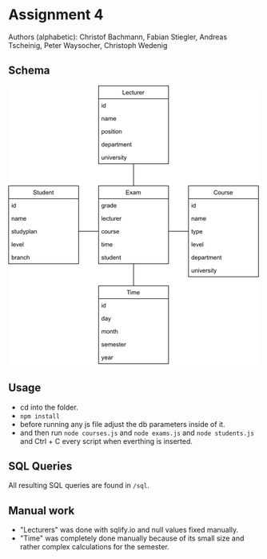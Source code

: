 # Assignment 4

Authors (alphabetic):
Christof Bachmann, Fabian Stiegler, Andreas Tscheinig, Peter Waysocher, Christoph Wedenig

## Schema

![Schema Image](./schema.png "Schema")

## Usage

- cd into the folder.
- ``` npm install ```
- before running any js file adjust the db parameters inside of it.
- and then run
``` node courses.js ``` and ``` node exams.js ``` and ``` node students.js ``` and Ctrl + C every script when everthing is inserted.


## SQL Queries

All resulting SQL queries are found in ```/sql```.

## Manual work

- "Lecturers" was done with sqlify.io and null values fixed manually.
- "Time" was completely done manually because of its small size and rather complex calculations for the semester.

